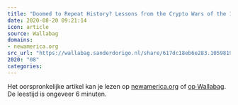 ```yaml
---
title: "Doomed to Repeat History? Lessons from the Crypto Wars of the 1990s"
date: 2020-08-20 09:21:14
icon: article
source: Wallabag
domains:
- newamerica.org
src_url: "https://wallabag.sanderdorigo.nl/share/617dc18eb6e283.10598191"
2020: "08"
categories:
---
```

Het oorspronkelijke artikel kan je lezen op [newamerica.org](https://www.newamerica.org/cybersecurity-initiative/policy-papers/doomed-to-repeat-history-lessons-from-the-crypto-wars-of-the-1990s/) of [op Wallabag](https://wallabag.sanderdorigo.nl/share/617dc18eb6e283.10598191). De leestijd is ongeveer 6 minuten.